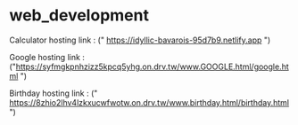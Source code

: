 # web_development

Calculator hosting link : (" https://idyllic-bavarois-95d7b9.netlify.app ")

Google hosting link : ("https://syfmgkpnhzizz5kpcq5yhg.on.drv.tw/www.GOOGLE.html/google.html ")

Birthday hosting link : (" https://8zhio2lhv4lzkxucwfwotw.on.drv.tw/www.birthday.html/birthday.html ")
